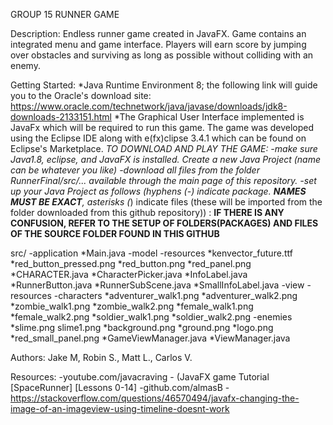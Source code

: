 GROUP 15 RUNNER GAME 

Description: Endless runner game created in JavaFX. Game contains an integrated menu and game interface. Players will earn score by jumping over obstacles and surviving as long as possible without colliding with an enemy. 

Getting Started:
*Java Runtime Environment 8; the following link will guide you to the Oracle's download site:
  https://www.oracle.com/technetwork/java/javase/downloads/jdk8-downloads-2133151.html 
*The Graphical User Interface implemented is JavaFx which will be required to run this game. The game was developed using the Eclipse IDE along with e(fx)clipse 3.4.1 which can be found on Eclipse's Marketplace.
*TO DOWNLOAD AND PLAY THE GAME: 
-make sure Java1.8, eclipse, and JavaFX is installed. Create a new Java Project (name can be whatever you like)
-download all files from the folder RunnerFinal/src/... available through the main page of this repository.
-set up your Java Project as follows (hyphens (-) indicate package. **NAMES MUST BE EXACT**, asterisks (*) indicate files (these will be imported from the folder downloaded from this github repository)) :
**IF THERE IS ANY CONFUSION, REFER TO THE SETUP OF FOLDERS(PACKAGES) AND FILES OF THE SOURCE FOLDER FOUND IN THIS GITHUB**


  src/
    -application
      *Main.java
    -model
      -resources
        *kenvector_future.ttf
        *red_button_pressed.png
        *red_button.png
        *red_panel.png
      *CHARACTER.java
      *CharacterPicker.java
      *InfoLabel.java
      *RunnerButton.java
      *RunnerSubScene.java
      *SmallInfoLabel.java
    -view
      -resources
        -characters
          *adventurer_walk1.png
          *adventurer_walk2.png
          *zombie_walk1.png
          *zombie_walk2.png
          *female_walk1.png
          *female_walk2.png
          *soldier_walk1.png
          *soldier_walk2.png
        -enemies
          *slime.png
          slime1.png
        *background.png
        *ground.png
        *logo.png
        *red_small_panel.png
      *GameViewManager.java
      *ViewManager.java
    

Authors: Jake M, Robin S., Matt L., Carlos V.

Resources:
-youtube.com/javacraving - (JavaFX game Tutorial [SpaceRunner] [Lessons 0-14] 
-github.com/almasB
-https://stackoverflow.com/questions/46570494/javafx-changing-the-image-of-an-imageview-using-timeline-doesnt-work


